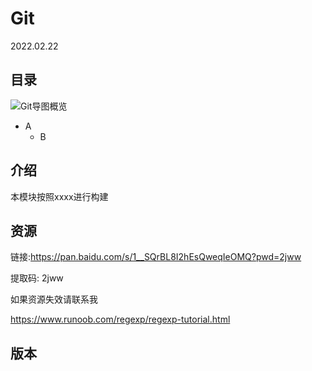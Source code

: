 # Git
2022.02.22
## 目录
![Git导图概览](./resources/Git.png)
* A
	* B
## 介绍
本模块按照xxxx进行构建
## 资源
链接:https://pan.baidu.com/s/1__SQrBL8I2hEsQweqIeOMQ?pwd=2jww 

提取码: 2jww 

如果资源失效请联系我

https://www.runoob.com/regexp/regexp-tutorial.html

## 版本
